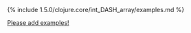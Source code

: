{% include 1.5.0/clojure.core/int_DASH_array/examples.md %}

[Please add examples!](https://github.com/arrdem/grimoire/edit/master/_includes/1.6.0/clojure.core/int_DASH_array/examples.md)
